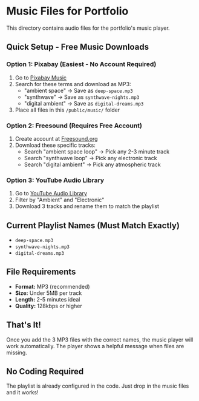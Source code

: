# Music Files for Portfolio

This directory contains audio files for the portfolio's music player.

## Quick Setup - Free Music Downloads

### Option 1: Pixabay (Easiest - No Account Required)

1. Go to [Pixabay Music](https://pixabay.com/music/)
2. Search for these terms and download as MP3:
   - "ambient space" → Save as `deep-space.mp3`
   - "synthwave" → Save as `synthwave-nights.mp3`
   - "digital ambient" → Save as `digital-dreams.mp3`
3. Place all files in this `/public/music/` folder

### Option 2: Freesound (Requires Free Account)

1. Create account at [Freesound.org](https://freesound.org)
2. Download these specific tracks:
   - Search "ambient space loop" → Pick any 2-3 minute track
   - Search "synthwave loop" → Pick any electronic track
   - Search "digital ambient" → Pick any atmospheric track

### Option 3: YouTube Audio Library

1. Go to [YouTube Audio Library](https://www.youtube.com/audiolibrary/music)
2. Filter by "Ambient" and "Electronic"
3. Download 3 tracks and rename them to match the playlist

## Current Playlist Names (Must Match Exactly)

- `deep-space.mp3`
- `synthwave-nights.mp3`
- `digital-dreams.mp3`

## File Requirements

- **Format:** MP3 (recommended)
- **Size:** Under 5MB per track
- **Length:** 2-5 minutes ideal
- **Quality:** 128kbps or higher

## That's It!

Once you add the 3 MP3 files with the correct names, the music player will work automatically. The player shows a helpful message when files are missing.

## No Coding Required

The playlist is already configured in the code. Just drop in the music files and it works!
